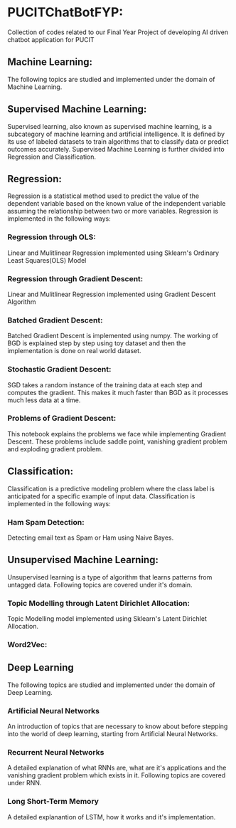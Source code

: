 # PUCITChatBotFYP:
Collection of codes related to our Final Year Project of developing AI driven chatbot application for PUCIT

## Machine Learning:
The following topics are studied and implemented under the domain of Machine Learning.

## Supervised Machine Learning:
Supervised learning, also known as supervised machine learning, is a subcategory of machine learning and artificial intelligence. It is defined by its use of labeled datasets to train algorithms that to classify data or predict outcomes accurately. Supervised Machine Learning is further divided into Regression and Classification.<br>
## Regression:
Regression is a statistical method used to predict the value of the dependent variable based on the known value of the independent variable assuming the relationship between two or more variables. Regression is implemented in the following ways:

### Regression through OLS:
Linear and Mulitlinear Regression implemented using Sklearn's Ordinary Least Squares(OLS) Model

### Regression through Gradient Descent:
Linear and Mulitlinear Regression implemented using Gradient Descent Algorithm

###  Batched Gradient Descent:
Batched Gradient Descent is implemented using numpy. The working of BGD is explained step by step using toy dataset and then the implementation is done on real world dataset.

### Stochastic Gradient Descent:
SGD takes a random instance of the training data at each step and computes the gradient. This makes it much faster than BGD as it processes much less data at a time.

### Problems of Gradient Descent:
This notebook explains the problems we face while implementing Gradient Descent. These problems include saddle point, vanishing gradient problem and exploding gradient problem. 

## Classification:
Classification is a predictive modeling problem where the class label is anticipated for a specific example of input data. Classification is implemented in the following ways:

### Ham Spam Detection:
Detecting email text as Spam or Ham using Naive Bayes.

## Unsupervised Machine Learning:
Unsupervised learning is a type of algorithm that learns patterns from untagged data. Following topics are covered under it's domain.  

### Topic Modelling through Latent Dirichlet Allocation:
Topic Modelling model implemented using Sklearn's Latent Dirichlet Allocation.

### Word2Vec:


## Deep Learning
The following topics are studied and implemented under the domain of Deep Learning.
<br>

### Artificial Neural Networks
An introduction of topics that are necessary to know about before stepping into the world of deep learning, starting from Artificial Neural Networks.

### Recurrent Neural Networks
A detailed explanation of what RNNs are, what are it's applications and the vanishing gradient problem which exists in it. Following topics are covered under RNN.

### Long Short-Term Memory
A detailed explanantion of LSTM, how it works and it's implementation.








